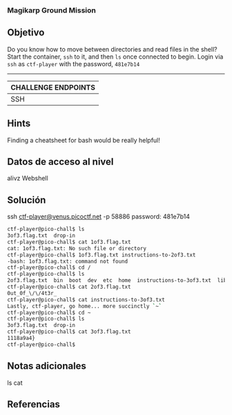 ### Magikarp Ground Mission
## Objetivo
Do you know how to move between directories and read files in the shell? Start the container, `ssh` to it, and then `ls` once connected to begin. Login via `ssh` as `ctf-player` with the password, `481e7b14`

---

|CHALLENGE ENDPOINTS|
|---|
|SSH|`ssh ctf-player@venus.picoctf.net -p 58983`|

## Hints
Finding a cheatsheet for bash would be really helpful!
## Datos de acceso al nivel
alivz
Webshell
## Solución
ssh ctf-player@venus.picoctf.net -p 58886
password: 481e7b14
```bash
ctf-player@pico-chall$ ls
3of3.flag.txt  drop-in
ctf-player@pico-chall$ cat 1of3.flag.txt 
cat: 1of3.flag.txt: No such file or directory
ctf-player@pico-chall$ 1of3.flag.txt instructions-to-2of3.txt
-bash: 1of3.flag.txt: command not found
ctf-player@pico-chall$ cd /
ctf-player@pico-chall$ ls
2of3.flag.txt  bin  boot  dev  etc  home  instructions-to-3of3.txt  lib  lib64  media  mnt  opt  proc  root  run  sbin  srv  sys  tmp  usr  var
ctf-player@pico-chall$ cat 2of3.flag.txt
0ut_0f_\/\/4t3r_
ctf-player@pico-chall$ cat instructions-to-3of3.txt
Lastly, ctf-player, go home... more succinctly `~`
ctf-player@pico-chall$ cd ~
ctf-player@pico-chall$ ls
3of3.flag.txt  drop-in
ctf-player@pico-chall$ cat 3of3.flag.txt
1118a9a4}
ctf-player@pico-chall$ 
```
## Notas adicionales
ls
cat
## Referencias